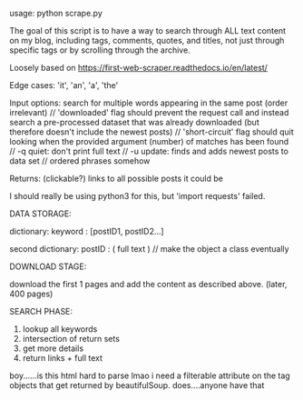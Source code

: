 usage: python scrape.py

The goal of this script is to have a way to search through ALL text content on my blog,
including tags, comments, quotes, and titles, not just through specific tags or by scrolling through the archive.

Loosely based on https://first-web-scraper.readthedocs.io/en/latest/

Edge cases:
'it', 'an', 'a', 'the'

Input options:
search for multiple words appearing in the same post (order irrelevant)
// 'downloaded' flag should prevent the request call and instead search a 
	pre-processed dataset that was already downloaded (but therefore doesn't include the newest posts)
// 'short-circuit' flag should quit looking when the provided argument (number) of matches has been found
// -q quiet: don't print full text
// -u update: finds and adds newest posts to data set
// ordered phrases somehow

Returns:
(clickable?) links to all possible posts it could be

I should really be using python3 for this, but 'import requests' failed.

DATA STORAGE:

dictionary:
keyword : [postID1, postID2...]

second dictionary:
postID : ( full text ) // make the object a class eventually

DOWNLOAD STAGE:

download the first 1 pages and add the content as described above. (later, 400 pages)

SEARCH PHASE:

1. lookup all keywords
2. intersection of return sets
3. get more details
4. return links + full text



boy......is this html hard to parse lmao
i need a filterable attribute on the tag objects that get returned by beautifulSoup. does....anyone have that

